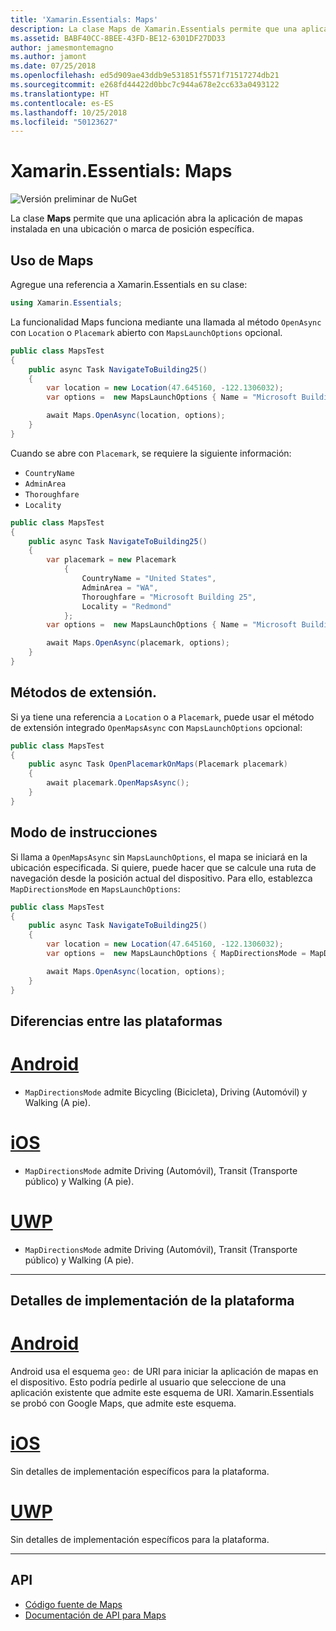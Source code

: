 ```yaml
---
title: 'Xamarin.Essentials: Maps'
description: La clase Maps de Xamarin.Essentials permite que una aplicación abra la aplicación de mapas instalada en una ubicación o marca de posición específica.
ms.assetid: BABF40CC-8BEE-43FD-BE12-6301DF27DD33
author: jamesmontemagno
ms.author: jamont
ms.date: 07/25/2018
ms.openlocfilehash: ed5d909ae43ddb9e531851f5571f71517274db21
ms.sourcegitcommit: e268fd44422d0bbc7c944a678e2cc633a0493122
ms.translationtype: HT
ms.contentlocale: es-ES
ms.lasthandoff: 10/25/2018
ms.locfileid: "50123627"
---
```

# <a name="xamarinessentials-maps"></a>Xamarin.Essentials: Maps

![Versión preliminar de NuGet](~/media/shared/pre-release.png)

La clase **Maps** permite que una aplicación abra la aplicación de mapas instalada en una ubicación o marca de posición específica.

## <a name="using-maps"></a>Uso de Maps

Agregue una referencia a Xamarin.Essentials en su clase:

```csharp
using Xamarin.Essentials;
```

La funcionalidad Maps funciona mediante una llamada al método `OpenAsync` con `Location` o `Placemark` abierto con `MapsLaunchOptions` opcional.

```csharp
public class MapsTest
{
    public async Task NavigateToBuilding25()
    {
        var location = new Location(47.645160, -122.1306032);
        var options =  new MapsLaunchOptions { Name = "Microsoft Building 25" };

        await Maps.OpenAsync(location, options);
    }
}
```

Cuando se abre con `Placemark`, se requiere la siguiente información:

- `CountryName`
- `AdminArea`
- `Thoroughfare`
- `Locality`

```csharp
public class MapsTest
{
    public async Task NavigateToBuilding25()
    {
        var placemark = new Placemark
            {
                CountryName = "United States",
                AdminArea = "WA",
                Thoroughfare = "Microsoft Building 25",
                Locality = "Redmond"
            };
        var options =  new MapsLaunchOptions { Name = "Microsoft Building 25" };

        await Maps.OpenAsync(placemark, options);
    }
}
```

## <a name="extension-methods"></a>Métodos de extensión.

Si ya tiene una referencia a `Location` o a `Placemark`, puede usar el método de extensión integrado `OpenMapsAsync` con `MapsLaunchOptions` opcional:

```csharp
public class MapsTest
{
    public async Task OpenPlacemarkOnMaps(Placemark placemark)
    {
        await placemark.OpenMapsAsync();
    }
}
```

## <a name="directions-mode"></a>Modo de instrucciones

Si llama a `OpenMapsAsync` sin `MapsLaunchOptions`, el mapa se iniciará en la ubicación especificada. Si quiere, puede hacer que se calcule una ruta de navegación desde la posición actual del dispositivo. Para ello, establezca `MapDirectionsMode` en `MapsLaunchOptions`:

```csharp
public class MapsTest
{
    public async Task NavigateToBuilding25()
    {
        var location = new Location(47.645160, -122.1306032);
        var options =  new MapsLaunchOptions { MapDirectionsMode = MapDirectionsMode.Driving };

        await Maps.OpenAsync(location, options);
    }
}
```

## <a name="platform-differences"></a>Diferencias entre las plataformas

# <a name="androidtabandroid"></a>[Android](#tab/android)

- `MapDirectionsMode` admite Bicycling (Bicicleta), Driving (Automóvil) y Walking (A pie).

# <a name="iostabios"></a>[iOS](#tab/ios)

- `MapDirectionsMode` admite Driving (Automóvil), Transit (Transporte público) y Walking (A pie).

# <a name="uwptabuwp"></a>[UWP](#tab/uwp)

- `MapDirectionsMode` admite Driving (Automóvil), Transit (Transporte público) y Walking (A pie).

--------------

## <a name="platform-implementation-specifics"></a>Detalles de implementación de la plataforma

# <a name="androidtabandroid"></a>[Android](#tab/android)

Android usa el esquema `geo:` de URI para iniciar la aplicación de mapas en el dispositivo. Esto podría pedirle al usuario que seleccione de una aplicación existente que admite este esquema de URI.  Xamarin.Essentials se probó con Google Maps, que admite este esquema.

# <a name="iostabios"></a>[iOS](#tab/ios)

Sin detalles de implementación específicos para la plataforma.

# <a name="uwptabuwp"></a>[UWP](#tab/uwp)

Sin detalles de implementación específicos para la plataforma.

--------------

## <a name="api"></a>API

- [Código fuente de Maps](https://github.com/xamarin/Essentials/tree/master/Xamarin.Essentials/Maps)
- [Documentación de API para Maps](xref:Xamarin.Essentials.Maps)
